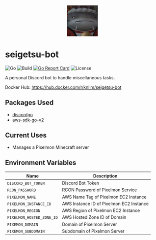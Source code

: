 <p align="center">
  <img width="100" src="https://raw.githubusercontent.com/kn-lim/seigetsu-bot/main/images/seigetsu.png"></img>
</p>

# seigetsu-bot

![Go](https://img.shields.io/github/go-mod/go-version/kn-lim/seigetsu-bot)
![Build](https://github.com/kn-lim/seigetsu-bot/actions/workflows/build.yaml/badge.svg)
[![Go Report Card](https://goreportcard.com/badge/github.com/kn-lim/seigetsu-bot)](https://goreportcard.com/report/github.com/kn-lim/seigetsu-bot)
![License](https://img.shields.io/github/license/kn-lim/seigetsu-bot)

A personal Discord bot to handle miscellaneous tasks.

Docker Hub: https://hub.docker.com/r/knlim/seigetsu-bot

## Packages Used

- [discordgo](https://github.com/bwmarrin/discordgo/)
- [aws-sdk-go-v2](https://github.com/aws/aws-sdk-go-v2/)

## Current Uses

- Manages a Pixelmon Minecraft server

## Environment Variables

| Name | Description |
|-|-|
| `DISCORD_BOT_TOKEN` | Discord Bot Token |
| `RCON_PASSWORD` | RCON Password of Pixelmon Service |
| `PIXELMON_NAME` | AWS Name Tag of Pixelmon EC2 Instance |
| `PIXELMON_INSTANCE_ID` | AWS Instance ID of Pixelmon EC2 Instance |
| `PIXELMON_REGION` | AWS Region of Pixelmon EC2 Instance |
| `PIXELMON_HOSTED_ZONE_ID` | AWS Hosted Zone ID of Domain |
| `PIXEMON_DOMAIN` | Domain of Pixelmon Server |
| `PIXEMON_SUBDOMAIN` | Subdomain of Pixelmon Server |
